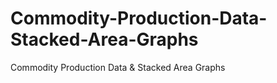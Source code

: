 # Commodity-Production-Data-Stacked-Area-Graphs
Commodity Production Data &amp; Stacked Area Graphs
